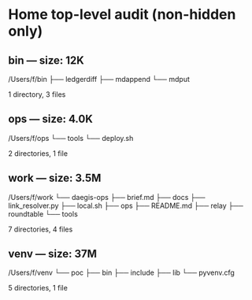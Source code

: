 # Home top-level audit (non-hidden only)

## bin — size: 12K
/Users/f/bin
├── ledgerdiff
├── mdappend
└── mdput

1 directory, 3 files

## ops — size: 4.0K
/Users/f/ops
└── tools
    └── deploy.sh

2 directories, 1 file

## work — size: 3.5M
/Users/f/work
└── daegis-ops
    ├── brief.md
    ├── docs
    ├── link_resolver.py
    ├── local.sh
    ├── ops
    ├── README.md
    ├── relay
    ├── roundtable
    └── tools

7 directories, 4 files

## venv — size: 37M
/Users/f/venv
└── poc
    ├── bin
    ├── include
    ├── lib
    └── pyvenv.cfg

5 directories, 1 file

